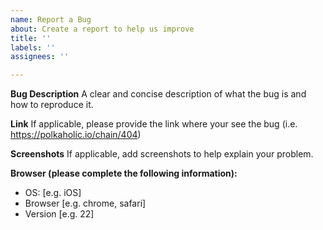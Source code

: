 ```yaml
---
name: Report a Bug
about: Create a report to help us improve
title: ''
labels: ''
assignees: ''

---
```


**Bug Description**
A clear and concise description of what the bug is and how to reproduce it.

**Link**
If applicable, please provide the link where your see the bug (i.e. https://polkaholic.io/chain/404)

**Screenshots**
If applicable, add screenshots to help explain your problem.

**Browser (please complete the following information):**
 - OS: [e.g. iOS]
 - Browser [e.g. chrome, safari]
 - Version [e.g. 22]
